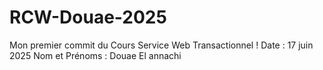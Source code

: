 # RCW-Douae-2025

Mon premier commit du Cours Service Web Transactionnel !
Date : 17 juin 2025
Nom et Prénoms : Douae El annachi
